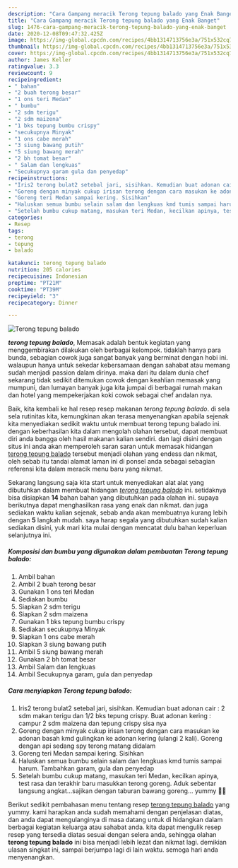 ```yaml
---
description: "Cara Gampang meracik Terong tepung balado yang Enak Banget"
title: "Cara Gampang meracik Terong tepung balado yang Enak Banget"
slug: 1476-cara-gampang-meracik-terong-tepung-balado-yang-enak-banget
date: 2020-12-08T09:47:32.425Z
image: https://img-global.cpcdn.com/recipes/4bb1314713756e3a/751x532cq70/terong-tepung-balado-foto-resep-utama.jpg
thumbnail: https://img-global.cpcdn.com/recipes/4bb1314713756e3a/751x532cq70/terong-tepung-balado-foto-resep-utama.jpg
cover: https://img-global.cpcdn.com/recipes/4bb1314713756e3a/751x532cq70/terong-tepung-balado-foto-resep-utama.jpg
author: James Keller
ratingvalue: 3.3
reviewcount: 9
recipeingredient:
- " bahan"
- "2 buah terong besar"
- "1 ons teri Medan"
- " bumbu"
- "2 sdm terigu"
- "2 sdm maizena"
- "1 bks tepung bumbu crispy"
- "secukupnya Minyak"
- "1 ons cabe merah"
- "3 siung bawang putih"
- "5 siung bawang merah"
- "2 bh tomat besar"
- " Salam dan lengkuas"
- "Secukupnya garam gula dan penyedap"
recipeinstructions:
- "Iris2 terong bulat2 setebal jari, sisihkan. Kemudian buat adonan cair : 2 sdm makan terigu dan 1/2 bks tepung crispy. Buat adonan kering : campur 2 sdm maizena dan tepung crispy sisa nya"
- "Goreng dengan minyak cukup irisan terong dengan cara masukan ke adonan basah kmd gulingkan ke adonan kering (ulangi 2 kali). Goreng dengan api sedang spy terong matang didalam"
- "Goreng teri Medan sampai kering. Sisihkan"
- "Haluskan semua bumbu selain salam dan lengkuas kmd tumis sampai harum. Tambahkan garam, gula dan penyedap"
- "Setelah bumbu cukup matang, masukan teri Medan, kecilkan apinya, test rasa dan terakhir baru masukkan terong goreng. Aduk sebentar langsung angkat...sajikan dengan taburan bawang goreng... yummy 👍🏻"
categories:
- Resep
tags:
- terong
- tepung
- balado

katakunci: terong tepung balado 
nutrition: 205 calories
recipecuisine: Indonesian
preptime: "PT21M"
cooktime: "PT39M"
recipeyield: "3"
recipecategory: Dinner

---
```



![Terong tepung balado](https://img-global.cpcdn.com/recipes/4bb1314713756e3a/751x532cq70/terong-tepung-balado-foto-resep-utama.jpg)

<b><i>terong tepung balado</i></b>, Memasak adalah bentuk kegiatan yang menggembirakan dilakukan oleh berbagai kelompok. tidaklah hanya para bunda, sebagian cowok juga sangat banyak yang berminat dengan hobi ini. walaupun hanya untuk sekedar kebersamaan dengan sahabat atau memang sudah menjadi passion dalam dirinya. maka dari itu dalam dunia chef sekarang tidak sedikit ditemukan cowok dengan keahlian memasak yang mumpuni, dan lumayan banyak juga kita jumpai di berbagai rumah makan dan hotel yang mempekerjakan koki cowok sebagai chef andalan nya.



Baik, kita kembali ke hal resep resep makanan <i>terong tepung balado</i>. di sela sela rutinitas kita, kemungkinan akan terasa menyenangkan apabila sejenak kita menyediakan sedikit waktu untuk membuat terong tepung balado ini. dengan keberhasilan kita dalam mengolah olahan tersebut, dapat membuat diri anda bangga oleh hasil makanan kalian sendiri. dan lagi disini dengan situs ini anda akan memperoleh saran saran untuk memasak hidangan <u>terong tepung balado</u> tersebut menjadi olahan yang endess dan nikmat, oleh sebab itu tandai alamat laman ini di ponsel anda sebagai sebagian referensi kita dalam meracik menu baru yang nikmat.


Sekarang langsung saja kita start untuk menyediakan alat alat yang dibutuhkan dalam membuat hidangan <u><i>terong tepung balado</i></u> ini. setidaknya bisa disiapkan <b>14</b> bahan bahan yang dibutuhkan pada olahan ini. supaya berikutnya dapat menghasilkan rasa yang enak dan nikmat. dan juga sediakan waktu kalian sejenak, sebab anda akan membuatnya kurang lebih dengan <b>5</b> langkah mudah. saya harap segala yang dibutuhkan sudah kalian sediakan disini, yuk mari kita mulai dengan mencatat dulu bahan keperluan selanjutnya ini.

<!--inarticleads1-->

##### Komposisi dan bumbu yang digunakan dalam pembuatan Terong tepung balado:

1. Ambil  bahan
1. Ambil 2 buah terong besar
1. Gunakan 1 ons teri Medan
1. Sediakan  bumbu
1. Siapkan 2 sdm terigu
1. Siapkan 2 sdm maizena
1. Gunakan 1 bks tepung bumbu crispy
1. Sediakan secukupnya Minyak
1. Siapkan 1 ons cabe merah
1. Siapkan 3 siung bawang putih
1. Ambil 5 siung bawang merah
1. Gunakan 2 bh tomat besar
1. Ambil  Salam dan lengkuas
1. Ambil Secukupnya garam, gula dan penyedap




<!--inarticleads2-->

##### Cara menyiapkan Terong tepung balado:

1. Iris2 terong bulat2 setebal jari, sisihkan. Kemudian buat adonan cair : 2 sdm makan terigu dan 1/2 bks tepung crispy. Buat adonan kering : campur 2 sdm maizena dan tepung crispy sisa nya
1. Goreng dengan minyak cukup irisan terong dengan cara masukan ke adonan basah kmd gulingkan ke adonan kering (ulangi 2 kali). Goreng dengan api sedang spy terong matang didalam
1. Goreng teri Medan sampai kering. Sisihkan
1. Haluskan semua bumbu selain salam dan lengkuas kmd tumis sampai harum. Tambahkan garam, gula dan penyedap
1. Setelah bumbu cukup matang, masukan teri Medan, kecilkan apinya, test rasa dan terakhir baru masukkan terong goreng. Aduk sebentar langsung angkat...sajikan dengan taburan bawang goreng... yummy 👍🏻




Berikut sedikit pembahasan menu tentang resep <u>terong tepung balado</u> yang yummy. kami harapkan anda sudah memahami dengan penjelasan diatas, dan anda dapat mengulanginya di masa datang untuk di hidangkan dalam berbagai kegiatan keluarga atau sahabat anda. kita dapat mengulik resep resep yang tersedia diatas sesuai dengan selera anda, sehingga olahan <b>terong tepung balado</b> ini bisa menjadi lebih lezat dan nikmat lagi. demikian ulasan singkat ini, sampai berjumpa lagi di lain waktu. semoga hari anda menyenangkan.
